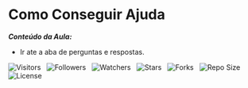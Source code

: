 <!-- Titulo -->
# Como Conseguir Ajuda

***Conteúdo da Aula:***

* Ir ate a aba de perguntas e respostas.

![Visitors](https://api.visitorbadge.io/api/visitors?path=Devsgeeknerd%2Fcla-com-con-aju-apr-alg-log-par-pro-bas-ava&label=Visitantes&labelColor=%23f9e64f&countColor=%23008000&style=plastic "Total de Visitas")
&nbsp;
![Followers](https://img.shields.io/github/followers/Devsgeeknerd?style=p&label=Seguidores&labelColor=f9e64f&color=008000 "Total de Seguidores")
&nbsp;
![Watchers](https://img.shields.io/github/watchers/Devsgeeknerd/cla-com-con-aju-apr-alg-log-par-pro-bas-ava?style=p&label=Observadores&labelColor=f9e64f&color=008000 "Total de Observadores")
&nbsp;
![Stars](https://img.shields.io/github/stars/Devsgeeknerd/cla-com-con-aju-apr-alg-log-par-pro-bas-ava?style=p&label=Estrelas&labelColor=f9e64f&color=008000 "Total de Estrelas")
&nbsp;
![Forks](https://img.shields.io/github/forks/Devsgeeknerd/cla-com-con-aju-apr-alg-log-par-pro-bas-ava?style=p&label=Bifurcações&labelColor=f9e64f&color=008000 "Total de Bifurcações")
&nbsp;
![Repo Size](https://img.shields.io/github/repo-size/Devsgeeknerd/cla-com-con-aju-apr-alg-log-par-pro-bas-ava?style=p&label=Tamanho&labelColor=f9e64f&color=008000 "Tamanho do Repositório")
&nbsp;
![License](https://img.shields.io/github/license/Devsgeeknerd/cla-com-con-aju-apr-alg-log-par-pro-bas-ava?style=p&label=Licença&labelColor=f9e64f&color=008000 "Licença do Repositório")
